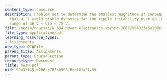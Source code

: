```yaml
---
content_type: resource
description: Problem set to determine the smallest magnitude of compensating ramp
  that will yield stable dynamics for the ripple instability over an input voltage
  range of 36 V < Vin < 75 V.
file: /media/courses/6-334-power-electronics-spring-2007/58433f45e200e70389638ccf0faf1499_hw10.pdf
file_type: application/pdf
learning_resource_types:
- Assignments
ocw_type: OCWFile
parent_title: Assignments
parent_type: CourseSection
resourcetype: Document
title: hw10.pdf
uid: 58433f45-e200-e703-8963-8ccf0faf1499
---
```

